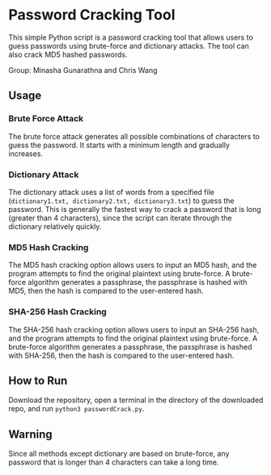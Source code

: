 # Password Cracking Tool

This simple Python script is a password cracking tool that allows users to guess passwords using brute-force and dictionary attacks. The tool can also crack MD5 hashed passwords.

Group: Minasha Gunarathna and Chris Wang

## Usage

### Brute Force Attack

The brute force attack generates all possible combinations of characters to guess the password. It starts with a minimum length and gradually increases.

### Dictionary Attack

The dictionary attack uses a list of words from a specified file (`dictionary1.txt, dictionary2.txt, dictionary3.txt`) to guess the password. This is generally the fastest way to crack a password that is long (greater than 4 characters), since the script can iterate through the dictionary relatively quickly.

### MD5 Hash Cracking

The MD5 hash cracking option allows users to input an MD5 hash, and the program attempts to find the original plaintext using brute-force. A brute-force algorithm generates a passphrase, the passphrase is hashed with MD5, then the hash is compared to the user-entered hash.

### SHA-256 Hash Cracking

The SHA-256 hash cracking option allows users to input an SHA-256 hash, and the program attempts to find the original plaintext using brute-force. A brute-force algorithm generates a passphrase, the passphrase is hashed with SHA-256, then the hash is compared to the user-entered hash.

## How to Run

Download the repository, open a terminal in the directory of the downloaded repo, and run `python3 passwordCrack.py`.

## Warning

Since all methods except dictionary are based on brute-force, any password that is longer than 4 characters can take a long time.
